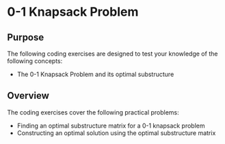 # 0-1 Knapsack Problem 

## Purpose

The following coding exercises are designed to test your knowledge of the following concepts:

* The 0-1 Knapsack Problem and its optimal substructure

## Overview

The coding exercises cover the following practical problems:
* Finding an optimal substructure matrix for a 0-1 knapsack problem
* Constructing an optimal solution using the optimal substructure matrix
